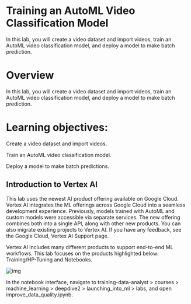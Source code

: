 # Training an AutoML Video Classification Model

In this lab, you will create a video dataset and import videos, train an AutoML video classification model, and deploy a model to make batch prediction.

# Overview
In this lab, you will create a video dataset and import videos, train an AutoML video classification model, and deploy a model to make batch prediction.

# Learning objectives:
Create a video dataset and import videos.

Train an AutoML video classification model.

Deploy a model to make batch predictions.

## Introduction to Vertex AI

This lab uses the newest AI product offering available on Google Cloud. Vertex AI integrates the ML offerings across Google Cloud into a seamless development experience. Previously, models trained with AutoML and custom models were accessible via separate services. The new offering combines both into a single API, along with other new products. You can also migrate existing projects to Vertex AI. If you have any feedback, see the Google Cloud, Vertex AI Support page.

Vertex AI includes many different products to support end-to-end ML workflows. This lab focuses on the products highlighted below: Training/HP-Tuning and Notebooks.

![img](https://cdn.qwiklabs.com/Q4vrDDMIwR4Z2y1thcjFG4RZb0ibmJcNUWpb404B4ao%3D)

In the notebook interface, navigate to training-data-analyst > courses > machine_learning > deepdive2 > launching_into_ml > labs, and open improve_data_quality.ipynb.
